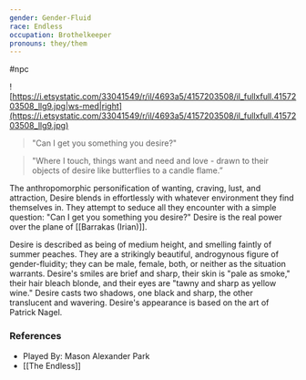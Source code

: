 ```yaml
---
gender: Gender-Fluid
race: Endless
occupation: Brothelkeeper
pronouns: they/them
---
```

 #npc 

![https://i.etsystatic.com/33041549/r/il/4693a5/4157203508/il_fullxfull.4157203508_llg9.jpg|ws-med|right](https://i.etsystatic.com/33041549/r/il/4693a5/4157203508/il_fullxfull.4157203508_llg9.jpg)

>"Can I get you something you desire?"

>"Where I touch, things want and need and love - drawn to their objects of desire like butterflies to a candle flame.”

The anthropomorphic personification of wanting, craving, lust, and attraction, Desire blends in effortlessly with whatever environment they find themselves in. They attempt to seduce all they encounter with a simple question: "Can I get you something you desire?" Desire is the real power over the plane of [[Barrakas (Irian)]].

Desire is described as being of medium height, and smelling faintly of summer peaches. They are a strikingly beautiful, androgynous figure of gender-fluidity; they can be male, female, both, or neither as the situation warrants. Desire's smiles are brief and sharp, their skin is "pale as smoke," their hair bleach blonde, and their eyes are "tawny and sharp as yellow wine." Desire casts two shadows, one black and sharp, the other translucent and wavering. Desire's appearance is based on the art of Patrick Nagel.

### References

* Played By: Mason Alexander Park
* [[The Endless]]
